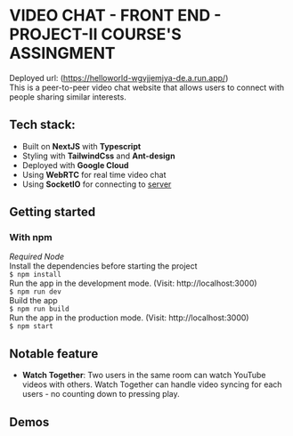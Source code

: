 # VIDEO CHAT - FRONT END - PROJECT-II COURSE'S ASSINGMENT
Deployed url: (https://helloworld-wgvjjemjya-de.a.run.app/) </br>
This is a peer-to-peer video chat website that allows users to connect with people sharing similar interests. <br>

## Tech stack:
- Built on **NextJS** with **Typescript**
- Styling with **TailwindCss** and **Ant-design**
- Deployed with **Google Cloud**
- Using **WebRTC** for real time video chat
- Using **SocketIO** for connecting to [server](https://github.com/nduc-lv/backend)

## Getting started
### With npm
*Required Node* <br>
Install the dependencies before starting the project <br>
`$ npm install`<br>
Run the app in the development mode. (Visit: http://localhost:3000) <br>
`$ npm run dev` <br>
Build the app <br>
`$ npm run build`  
Run the app in the production mode. (Visit: http://localhost:3000)  
`$ npm start`

## Notable feature
- **Watch Together**: Two users in the same room can watch YouTube videos with others. Watch Together can handle video syncing for each users - no counting down to pressing play.

## Demos



